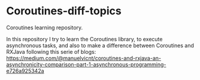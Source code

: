# Coroutines-diff-topics
Coroutines learning repository.

In this repository I try to learn the Coroutines library, to execute asynchronous tasks, and also to make a difference between Coroutines and RXJava following this 
serie of blogs: https://medium.com/@manuelvicnt/coroutines-and-rxjava-an-asynchronicity-comparison-part-1-asynchronous-programming-e726a925342a
